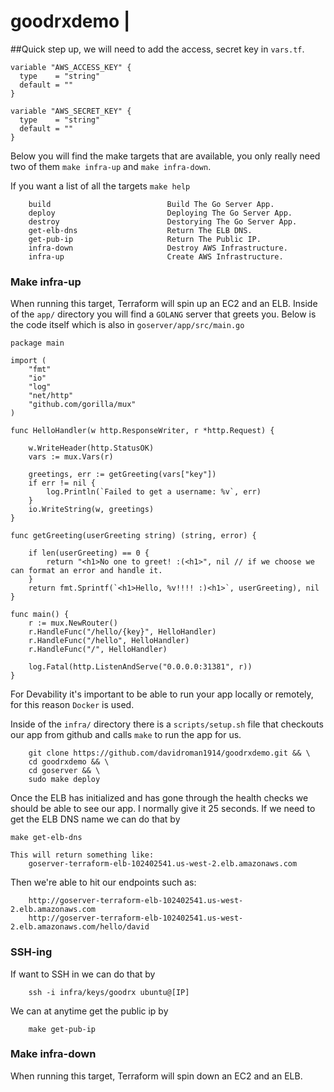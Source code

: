 # goodrxdemo |


##Quick step up, we will need to add the access, secret key in `vars.tf`.
```
variable "AWS_ACCESS_KEY" {
  type    = "string"
  default = ""
}

variable "AWS_SECRET_KEY" {
  type    = "string"
  default = ""
}

```


Below you will find the make targets that are available, you only really need two of them `make infra-up` and `make infra-down`. 

If you want a list of all the targets `make help` 
```
    build                          Build The Go Server App.
    deploy                         Deploying The Go Server App.
    destroy                        Destorying The Go Server App.
    get-elb-dns                    Return The ELB DNS.
    get-pub-ip                     Return The Public IP.
    infra-down                     Destroy AWS Infrastructure.
    infra-up                       Create AWS Infrastructure.
```

### Make infra-up 
When running this target, Terraform will spin up an EC2 and an ELB.  Inside of the `app/` directory you will find a `GOLANG` server that greets you. Below is the code itself which is also in `goserver/app/src/main.go`

``` 
package main

import (
	"fmt"
	"io"
	"log"
	"net/http"
	"github.com/gorilla/mux"
)

func HelloHandler(w http.ResponseWriter, r *http.Request) {

	w.WriteHeader(http.StatusOK)
	vars := mux.Vars(r)

	greetings, err := getGreeting(vars["key"])
	if err != nil {
		log.Println(`Failed to get a username: %v`, err)
	}
	io.WriteString(w, greetings)
}

func getGreeting(userGreeting string) (string, error) {

	if len(userGreeting) == 0 {
		return "<h1>No one to greet! :(<h1>", nil // if we choose we can format an error and handle it.
	}
	return fmt.Sprintf(`<h1>Hello, %v!!!! :)<h1>`, userGreeting), nil
}

func main() {
	r := mux.NewRouter()
	r.HandleFunc("/hello/{key}", HelloHandler)
	r.HandleFunc("/hello", HelloHandler)
	r.HandleFunc("/", HelloHandler)

	log.Fatal(http.ListenAndServe("0.0.0.0:31381", r))
}
```

For Devability it's important to be able to run your app locally or remotely, for this reason `Docker` is used. 

Inside of the `infra/` directory there is a `scripts/setup.sh` file that checkouts our app from github and calls `make` to run the app for us. 
```
    git clone https://github.com/davidroman1914/goodrxdemo.git && \
    cd goodrxdemo && \
    cd goserver && \
    sudo make deploy
``` 

Once the ELB has initialized and has gone through the health checks we should be able to see our app. I normally give it 25 seconds. If we need to get the ELB DNS name we can do that by
``` 
make get-elb-dns

This will return something like:
    goserver-terraform-elb-102402541.us-west-2.elb.amazonaws.com
```
Then we're able to hit our endpoints such as: 
```
    http://goserver-terraform-elb-102402541.us-west-2.elb.amazonaws.com
    http://goserver-terraform-elb-102402541.us-west-2.elb.amazonaws.com/hello/david
```

### SSH-ing 

If want to SSH in we can do that by 
```
    ssh -i infra/keys/goodrx ubuntu@[IP]
```
We can at anytime get the public ip by 
```
    make get-pub-ip
```

    
### Make infra-down 
When running this target, Terraform will spin down an EC2 and an ELB. 

